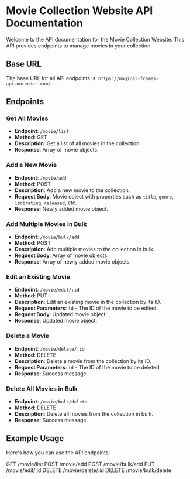 # Movie Collection Website API Documentation

Welcome to the API documentation for the Movie Collection Website. This API provides endpoints to manage movies in your collection.

## Base URL

The base URL for all API endpoints is: `https://magical-frames-api.onrender.com/`

## Endpoints

### Get All Movies

- **Endpoint**: `/movie/list`
- **Method**: GET
- **Description**: Get a list of all movies in the collection.
- **Response**: Array of movie objects.

### Add a New Movie

- **Endpoint**: `/movie/add`
- **Method**: POST
- **Description**: Add a new movie to the collection.
- **Request Body**: Movie object with properties such as `title`, `genre`, `imdbrating`, `released`, etc.
- **Response**: Newly added movie object.

### Add Multiple Movies in Bulk

- **Endpoint**: `/movie/bulk/add`
- **Method**: POST
- **Description**: Add multiple movies to the collection in bulk.
- **Request Body**: Array of movie objects.
- **Response**: Array of newly added movie objects.

### Edit an Existing Movie

- **Endpoint**: `/movie/edit/:id`
- **Method**: PUT
- **Description**: Edit an existing movie in the collection by its ID.
- **Request Parameters**: `id` - The ID of the movie to be edited.
- **Request Body**: Updated movie object.
- **Response**: Updated movie object.

### Delete a Movie

- **Endpoint**: `/movie/delete/:id`
- **Method**: DELETE
- **Description**: Delete a movie from the collection by its ID.
- **Request Parameters**: `id` - The ID of the movie to be deleted.
- **Response**: Success message.

### Delete All Movies in Bulk

- **Endpoint**: `/movie/bulk/delete`
- **Method**: DELETE
- **Description**: Delete all movies from the collection in bulk.
- **Response**: Success message.

## Example Usage

Here's how you can use the API endpoints:

GET /movie/list
POST /movie/add
POST /movie/bulk/add
PUT /movie/edit/:id
DELETE /movie/delete/:id
DELETE /movie/bulk/delete
